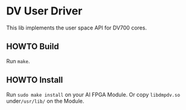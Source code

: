 # DV User Driver

This lib implements the user space API for DV700 cores.

## HOWTO Build
Run `make`.

## HOWTO Install
Run `sudo make install` on your AI FPGA Module.
Or copy `libdmpdv.so` under`/usr/lib/` on the Module.
